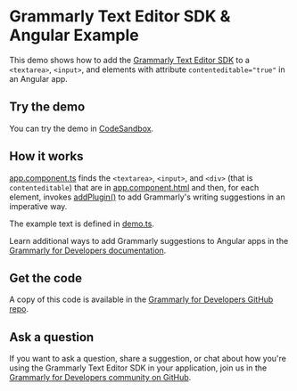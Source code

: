 # Grammarly Text Editor SDK & Angular Example

This demo shows how to add the [Grammarly Text Editor SDK](https://developer.grammarly.com/) to a `<textarea>`, `<input>`, and elements with attribute `contenteditable="true"` in an Angular app.

## Try the demo

You can try the demo in [CodeSandbox](https://codesandbox.io/s/github/grammarly/grammarly-for-developers/tree/main/examples/editor-sdk-angular).

## How it works

[app.component.ts](./src/app/app.component.ts) finds the `<textarea>`, `<input>`, and `<div>` (that is `contenteditable`) that are in [app.component.html](./src/app/app.component.html) and then, for each element, invokes [addPlugin()](https://developer.grammarly.com/docs/api/editor-sdk/editorsdk#addplugin) to add Grammarly's writing suggestions in an imperative way.

The example text is defined in [demo.ts](./src/demo.ts).

Learn additional ways to add Grammarly suggestions to Angular apps in the [Grammarly for Developers documentation](https://developer.grammarly.com/docs/api/editor-sdk).

## Get the code

A copy of this code is available in the [Grammarly for Developers GitHub repo](https://github.com/grammarly/grammarly-for-developers/tree/main/examples/editor-sdk-angular).

## Ask a question

If you want to ask a question, share a suggestion, or chat about how you're using the Grammarly Text Editor SDK in your application, join us in the [Grammarly for Developers community on GitHub](https://github.com/grammarly/grammarly-for-developers/discussions).
